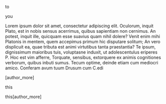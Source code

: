 to

you

Lorem ipsum dolor sit amet, consectetur adipiscing elit. Oculorum, inquit Plato, est in nobis sensus acerrimus, quibus sapientiam non cernimus. An potest, inquit ille, quicquam esse suavius quam nihil dolere? Venit enim mihi Platonis in mentem, quem accepimus primum hic disputare solitum; An vero displicuit ea, quae tributa est animi virtutibus tanta praestantia? Te ipsum, dignissimum maioribus tuis, voluptasne induxit, ut adolescentulus eriperes P. Hoc est vim afferre, Torquate, sensibus, extorquere ex animis cognitiones verborum, quibus inbuti sumus. Tecum optime, deinde etiam cum mediocri amico. Conferam avum tuum Drusum cum C.edi

[author_more]

this

this[author_more]
